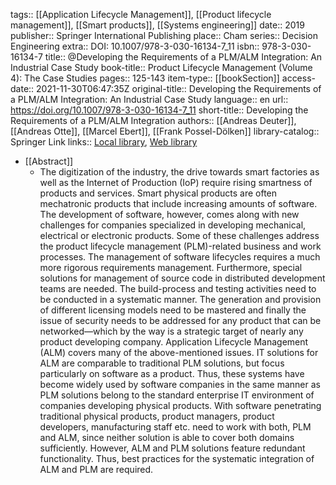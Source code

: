 tags:: [[Application Lifecycle Management]], [[Product lifecycle management]], [[Smart products]], [[Systems engineering]]
date:: 2019
publisher:: Springer International Publishing
place:: Cham
series:: Decision Engineering
extra:: DOI: 10.1007/978-3-030-16134-7_11
isbn:: 978-3-030-16134-7
title:: @Developing the Requirements of a PLM/ALM Integration: An Industrial Case Study
book-title:: Product Lifecycle Management (Volume 4): The Case Studies
pages:: 125-143
item-type:: [[bookSection]]
access-date:: 2021-11-30T06:47:35Z
original-title:: Developing the Requirements of a PLM/ALM Integration: An Industrial Case Study
language:: en
url:: https://doi.org/10.1007/978-3-030-16134-7_11
short-title:: Developing the Requirements of a PLM/ALM Integration
authors:: [[Andreas Deuter]], [[Andreas Otte]], [[Marcel Ebert]], [[Frank Possel-Dölken]]
library-catalog:: Springer Link
links:: [Local library](zotero://select/library/items/WNFD7LPW), [Web library](https://www.zotero.org/users/6520516/items/WNFD7LPW)

- [[Abstract]]
	- The digitization of the industry, the drive towards smart factories as well as the Internet of Production (IoP) require rising smartness of products and services. Smart physical products are often mechatronic products that include increasing amounts of software. The development of software, however, comes along with new challenges for companies specialized in developing mechanical, electrical or electronic products. Some of these challenges address the product lifecycle management (PLM)-related business and work processes. The management of software lifecycles requires a much more rigorous requirements management. Furthermore, special solutions for management of source code in distributed development teams are needed. The build-process and testing activities need to be conducted in a systematic manner. The generation and provision of different licensing models need to be mastered and finally the issue of security needs to be addressed for any product that can be networked—which by the way is a strategic target of nearly any product developing company. Application Lifecycle Management (ALM) covers many of the above-mentioned issues. IT solutions for ALM are comparable to traditional PLM solutions, but focus particularly on software as a product. Thus, these systems have become widely used by software companies in the same manner as PLM solutions belong to the standard enterprise IT environment of companies developing physical products. With software penetrating traditional physical products, product managers, product developers, manufacturing staff etc. need to work with both, PLM and ALM, since neither solution is able to cover both domains sufficiently. However, ALM and PLM solutions feature redundant functionality. Thus, best practices for the systematic integration of ALM and PLM are required.